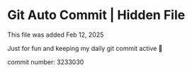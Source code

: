 # Git Auto Commit | Hidden File

This file was added Feb 12, 2025

Just for fun and keeping my daily git commit active 🤪

commit number: 3233030
